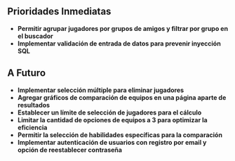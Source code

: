 ## Prioridades Inmediatas

- **Permitir agrupar jugadores por grupos de amigos y filtrar por grupo en el buscador**
- **Implementar validación de entrada de datos para prevenir inyección SQL**

## A Futuro

- **Implementar selección múltiple para eliminar jugadores**
- **Agregar gráficos de comparación de equipos en una página aparte de resultados**
- **Establecer un límite de selección de jugadores para el cálculo**
- **Limitar la cantidad de opciones de equipos a 3 para optimizar la eficiencia**
- **Permitir la selección de habilidades específicas para la comparación**
- **Implementar autenticación de usuarios con registro por email y opción de reestablecer contraseña**
